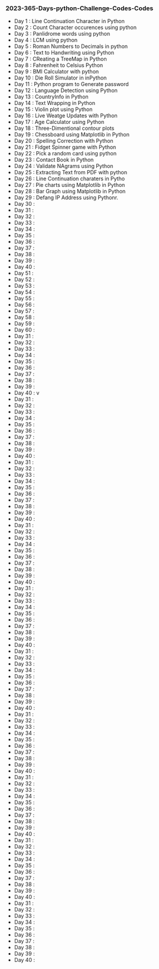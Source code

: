 ### 2023-365-Days-python-Challenge-Codes-Codes
+ Day 1 : Line Continuation Character in Python
+ Day 2 : Count Character occurences using python
+ Day 3 : Panlidrome words using python
+ Day 4 : LCM using python
+ Day 5 : Roman Numbers to Decimals in python
+ Day 6 : Text to Handwriting using Python
+ Day 7 : CReating a TreeMap in Python
+ Day 8 : Fahrenheit to Celsius Python
+ Day 9 : BMI Calculator with python
+ Day 10 : Die Roll Simulator in inPython
+ Day 11 : Python program to Generate password
+ Day 12 : Language Detection using Python
+ Day 13 : CountryInfo in Python
+ Day 14 : Text Wrapping in Python
+ Day 15 : Violin plot using Python
+ Day 16 : Live Weatge Updates with Python
+ Day 17 : Age Calculator using Python
+ Day 18 : Three-Dimentional contour plots
+ Day 19 : Chessboard using Matplotlib in Python
+ Day 20 : Spelling Correction with Python
+ Day 21 : Fidget Spinner game with Python
+ Day 22 : Pick a random card using python
+ Day 23 : Contact Book in Python
+ Day 24 : Validate NAgrams using Python
+ Day 25 : Extracting Text from PDF with python
+ Day 26 : Line Continuation charaters in Pytho
+ Day 27 : Pie charts using Matplotlib in Python
+ Day 28 : Bar Graph using Matplotlib in Python
+ Day 29 : Defang IP Address using Pythonr.
+ Day 30 : 
+ Day 31 : 
+ Day 32 : 
+ Day 33 : 
+ Day 34 : 
+ Day 35 : 
+ Day 36 : 
+ Day 37 : 
+ Day 38 : 
+ Day 39 :
+ Day 40 :
+ Day 51 : 
+ Day 52 : 
+ Day 53 : 
+ Day 54 : 
+ Day 55 : 
+ Day 56 : 
+ Day 57 : 
+ Day 58 : 
+ Day 59 :
+ Day 60 : 
+ Day 31 : 
+ Day 32 : 
+ Day 33 : 
+ Day 34 : 
+ Day 35 : 
+ Day 36 : 
+ Day 37 : 
+ Day 38 : 
+ Day 39 :
+ Day 40 : 
v
+ Day 31 : 
+ Day 32 : 
+ Day 33 : 
+ Day 34 : 
+ Day 35 : 
+ Day 36 : 
+ Day 37 : 
+ Day 38 : 
+ Day 39 :
+ Day 40 : 
+ Day 31 : 
+ Day 32 : 
+ Day 33 : 
+ Day 34 : 
+ Day 35 : 
+ Day 36 : 
+ Day 37 : 
+ Day 38 : 
+ Day 39 :
+ Day 40 : 
+ Day 31 : 
+ Day 32 : 
+ Day 33 : 
+ Day 34 : 
+ Day 35 : 
+ Day 36 : 
+ Day 37 : 
+ Day 38 : 
+ Day 39 :
+ Day 40 : 
+ Day 31 : 
+ Day 32 : 
+ Day 33 : 
+ Day 34 : 
+ Day 35 : 
+ Day 36 : 
+ Day 37 : 
+ Day 38 : 
+ Day 39 :
+ Day 40 : 
+ Day 31 : 
+ Day 32 : 
+ Day 33 : 
+ Day 34 : 
+ Day 35 : 
+ Day 36 : 
+ Day 37 : 
+ Day 38 : 
+ Day 39 :
+ Day 40 : 
+ Day 31 : 
+ Day 32 : 
+ Day 33 : 
+ Day 34 : 
+ Day 35 : 
+ Day 36 : 
+ Day 37 : 
+ Day 38 : 
+ Day 39 :
+ Day 40 : 
+ Day 31 : 
+ Day 32 : 
+ Day 33 : 
+ Day 34 : 
+ Day 35 : 
+ Day 36 : 
+ Day 37 : 
+ Day 38 : 
+ Day 39 :
+ Day 40 : 
+ Day 31 : 
+ Day 32 : 
+ Day 33 : 
+ Day 34 : 
+ Day 35 : 
+ Day 36 : 
+ Day 37 : 
+ Day 38 : 
+ Day 39 :
+ Day 40 : 
+ Day 31 : 
+ Day 32 : 
+ Day 33 : 
+ Day 34 : 
+ Day 35 : 
+ Day 36 : 
+ Day 37 : 
+ Day 38 : 
+ Day 39 :
+ Day 40 : 
